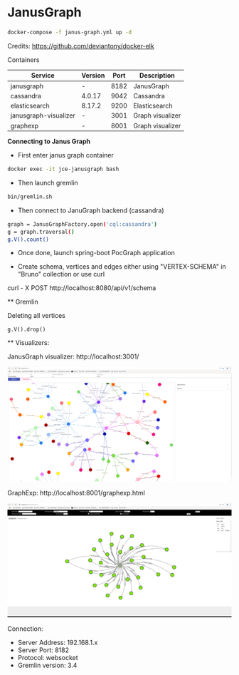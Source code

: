 # JanusGraph

```bash
docker-compose -f janus-graph.yml up -d
```

Credits: https://github.com/deviantony/docker-elk

Containers


| Service               | Version | Port | Description      |
|-----------------------|---------|------|------------------|
| janusgraph            | -       | 8182 | JanusGraph       |
| cassandra             | 4.0.17  | 9042 | Cassandra        |
| elasticsearch         | 8.17.2  | 9200 | Elasticsearch    |
| janusgraph-visualizer | -       | 3001 | Graph visualizer |
| graphexp              | -       | 8001 | Graph visualizer |

                               

**Connecting to Janus Graph**

* First enter janus graph container

```bash
docker exec -it jce-janusgraph bash
```

* Then launch gremlin

```bash
bin/gremlin.sh
```

* Then connect to JanuGraph backend (cassandra)

```bash
graph = JanusGraphFactory.open('cql:cassandra')
g = graph.traversal()
g.V().count()
```

* Once done, launch spring-boot PocGraph application

* Create schema, vertices and edges either using "VERTEX-SCHEMA" in "Bruno" collection or use curl

curl - X POST http://localhost:8080/api/v1/schema

** Gremlin

Deleting all vertices
```
g.V().drop()
```

** Visualizers:

JanusGraph visualizer:  http://localhost:3001/

![JanusGraphVisualizer](poc-janus-graph/docs/janusgraph.png)

GraphExp: http://localhost:8001/graphexp.html

![GraphExp](poc-janus-graph/docs/graphexp.png)

Connection: 
* Server Address: 192.168.1.x
* Server Port: 8182
* Protocol: websocket
* Gremlin version: 3.4